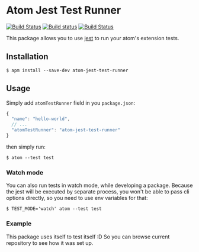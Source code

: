 # Atom Jest Test Runner
[![Build Status](https://travis-ci.org/SleepWalker/atom-jest-test-runner.svg?branch=master)](https://travis-ci.org/SleepWalker/atom-jest-test-runner)
[![Build status](https://ci.appveyor.com/api/projects/status/4f3ccj7mpr6fehq7/branch/master?svg=true)](https://ci.appveyor.com/project/SleepWalker/atom-jest-test-runner/branch/master)
[![Build Status](https://travis-ci.org/SleepWalker/atom-jest-test-runner.svg?branch=master)](https://travis-ci.org/SleepWalker/atom-jest-test-runner)

This package allows you to use [jest](https://facebook.github.io/jest/) to run your atom's extension tests.

## Installation

```
$ apm install --save-dev atom-jest-test-runner
```

## Usage

Simply add `atomTestRunner` field in you `package.json`:

```javascript
{
  "name": "hello-world",
  // ...
  "atomTestRunner": "atom-jest-test-runner"
}
```

then simply run:

```
$ atom --test test
```

### Watch mode

You can also run tests in watch mode, while developing a package. Because the jest will be executed by separate process, you won't be able to pass cli options directly, so you need to use env variables for that:

```
$ TEST_MODE='watch' atom --test test
```

### Example

This package uses itself to test itself :D So you can browse current repository to see how it was set up.
